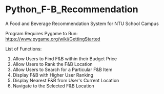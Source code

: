 # Python_F-B_Recommendation
A Food and Beverage Recommendation System for NTU School Campus

Program Requires Pygame to Run: https://www.pygame.org/wiki/GettingStarted 

List of Functions:
1) Allow Users to Find F&B within their Budget Price
2) Allow Users to Rank the F&B Location
3) Allow Users to Search for a Particular F&B Item
4) Display F&B with Higher User Ranking
5) Display Nearest F&B from User's Current Location
6) Navigate to the Selected F&B Location
